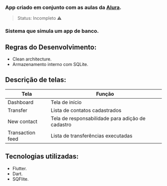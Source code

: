 ### App criado em conjunto com as aulas da [Alura](https://www.alura.com.br).
> Status: Incompleto ⚠️
### Sistema que simula um app de banco.

## Regras do Desenvolvimento:
+ Clean architecture.
+ Armazenamento interno com SQLite.

## Descrição de telas:
|Tela|Função|
|----------------|------------------------------------------------|
|Dashboard|Tela de início|
|Transfer|Lista de contatos cadastrados|
|New contact|Tela de responsabilidade para adição de cadastro|
|Transaction feed|Lista de transferências executadas|

## Tecnologias utilizadas:
+ Flutter.
+ Dart.
+ SQFlite.

